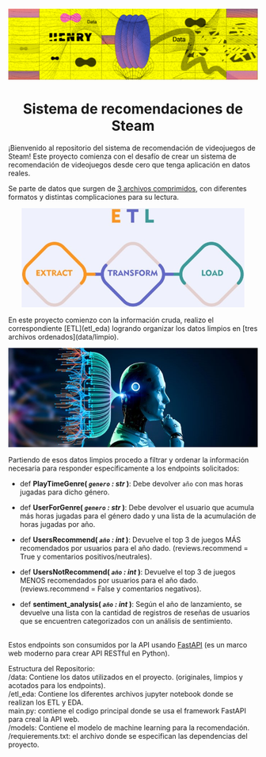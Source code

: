 <p align="center"><img src="images\henry.png"></p>

## <h1 align=center> Sistema de recomendaciones de Steam </h1>

¡Bienvenido al repositorio del sistema de recomendación de videojuegos de Steam!
Este proyecto comienza con el desafío de crear un sistema de recomendación de videojuegos desde cero que tenga aplicación en datos reales.

Se parte de datos que surgen de [3 archivos comprimidos](data/original), con diferentes formatos y distintas complicaciones para su lectura.

<p align="center"><img src="images\ETL.jpg" height=200></p>
En este proyecto comienzo con la información cruda, realizo el correspondiente [ETL](etl_eda) logrando organizar los datos limpios en [tres archivos ordenados](data/limpio).
<p align="center"><img src="images\filtrados.jpg" height=200></p>


Partiendo de esos datos limpios procedo a filtrar y ordenar la información necesaria para responder específicamente a los endpoints solicitados:

+ def **PlayTimeGenre( *`genero` : str* )**:
    Debe devolver `año` con mas horas jugadas para dicho género.<br>

+ def **UserForGenre( *`genero` : str* )**:
    Debe devolver el usuario que acumula más horas jugadas para el género dado y una lista de la acumulación de horas jugadas por año.<br>

+ def **UsersRecommend( *`año` : int* )**:
   Devuelve el top 3 de juegos MÁS recomendados por usuarios para el año dado. (reviews.recommend = True y comentarios positivos/neutrales).<br>

+ def **UsersNotRecommend( *`año` : int* )**:
   Devuelve el top 3 de juegos MENOS recomendados por usuarios para el año dado. (reviews.recommend = False y comentarios negativos).<br>

+ def **sentiment_analysis( *`año` : int* )**:
    Según el año de lanzamiento, se devuelve una lista con la cantidad de registros de reseñas de usuarios que se encuentren categorizados con un análisis de sentimiento. <br><br>

Estos endpoints son consumidos por la API usando [FastAPI](https://fastapi.tiangolo.com/) (es un marco web moderno para crear API RESTful en Python).<br>

Estructura del Repositorio: <br>
/data: Contiene los datos utilizados en el proyecto. (originales, limpios y acotados para los endpoints).<br>
/etl_eda: Contiene los diferentes archivos jupyter notebook donde se realizan los ETL y EDA.<br>
main.py: contiene el codigo principal donde se usa el framework FastAPI para creal la API web.<br>
/models: Contiene el modelo de machine learning para la recomendación.<br>
/requierements.txt: el archivo donde se especifican las dependencias del proyecto.<br>







